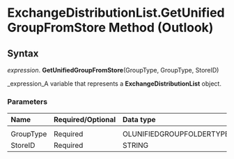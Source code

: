 
# ExchangeDistributionList.GetUnifiedGroupFromStore Method (Outlook)

## Syntax

 _expression_. **GetUnifiedGroupFromStore**(GroupType, GroupType, StoreID)

 _expression_A variable that represents a  **ExchangeDistributionList** object.


### Parameters



|**Name**|**Required/Optional**|**Data type**|**Description**|
|:-----|:-----|:-----|:-----|
|||||
|GroupType|Required|OLUNIFIEDGROUPFOLDERTYPE||
|StoreID|Required|STRING||
